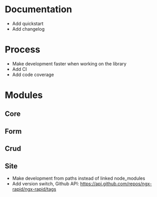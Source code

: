 # Documentation
* Add quickstart
* Add changelog

# Process
* Make development faster when working on the library
* Add CI
* Add code coverage

# Modules

## Core

## Form

## Crud

## Site
* Make development from paths instead of linked node_modules
* Add version switch, Github API: https://api.github.com/repos/ngx-rapid/ngx-rapid/tags